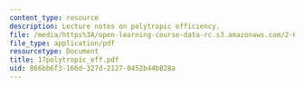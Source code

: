 ```yaml
---
content_type: resource
description: Lecture notes on polytropic efficiency.
file: /media/https%3A/open-learning-course-data-rc.s3.amazonaws.com/2-611-marine-power-and-propulsion-fall-2006/866bb6f3166d327d21270452b44b828a_17polytropic_eff.pdf
file_type: application/pdf
resourcetype: Document
title: 17polytropic_eff.pdf
uid: 866bb6f3-166d-327d-2127-0452b44b828a
---
```

